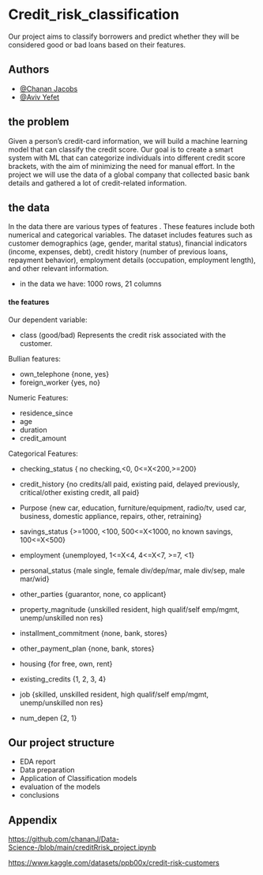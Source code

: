 # Credit_risk_classification

Our project aims to classify borrowers and predict whether they will be considered good or bad loans based on their features.


## Authors

- [@Chanan Jacobs](https://www.github.com/octokatherine)
- [@Aviv Yefet](https://www.github.com/octokatherine)



## the problem
Given a person’s credit-card information, we will build a machine learning model that can classify the credit score. Our goal is to create a smart system with ML that can categorize individuals into different credit score brackets, with the aim of minimizing the need for manual effort.
In the project we will use the data of a global company that collected basic bank details and gathered a lot of credit-related information.


## the data
In the data there are various types of features . These features include both numerical and categorical variables. The dataset includes features such as customer demographics (age, gender, marital status), financial indicators (income, expenses, debt), credit history (number of previous loans, repayment behavior), employment details (occupation, employment length), and other relevant information.
- in the data we have: 1000 rows, 21 columns

#### the features
Our dependent variable:
- class (good/bad) Represents the credit risk associated with the customer.

Bullian features:
- own_telephone {none, yes}
- foreign_worker {yes, no}

Numeric Features:
- residence_since
- age
- duration
- credit_amount 

 Categorical Features:
- checking_status { no checking,<0, 0<=X<200,>=200}
- credit_history {no credits/all paid, existing paid, delayed previously, critical/other existing credit, all paid}
- Purpose {new car, education, furniture/equipment, radio/tv, used car, business, domestic appliance, repairs, other, retraining}
- savings_status {>=1000, <100, 500<=X<1000, no known savings, 100<=X<500}
- employment {unemployed, 1<=X<4, 4<=X<7, >=7, <1}
- personal_status {male single, female div/dep/mar, male div/sep, male mar/wid}
- other_parties {guarantor, none, co applicant}
- property_magnitude {unskilled resident, high qualif/self emp/mgmt, unemp/unskilled non res}
- installment_commitment {none, bank, stores}

- other_payment_plan  {none, bank, stores}
- housing {for free, own, rent}
- existing_credits {1, 2, 3, 4}
- job {skilled, unskilled resident, high qualif/self emp/mgmt, unemp/unskilled non res}
- num_depen {2, 1}



## Our project structure
- EDA report
- Data preparation 
- Application of Classification models
- evaluation of the models
- conclusions


## Appendix

 https://github.com/chananJ/Data-Science-/blob/main/creditRrisk_project.ipynb

 https://www.kaggle.com/datasets/ppb00x/credit-risk-customers
